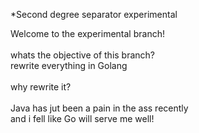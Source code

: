 *Second degree separator experimental

Welcome to the experimental branch!<br>
<br>
whats the objective of this branch?<br>
rewrite everything in Golang<br>
<br>
why rewrite it?<br>
<br>
Java has jut been a pain in the ass recently<br>
and i fell like Go will serve me well!<br>
